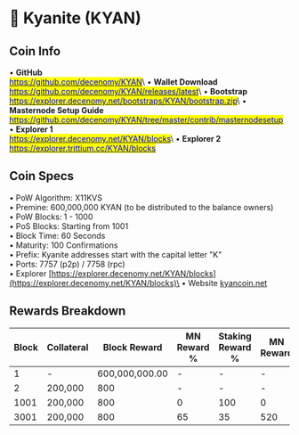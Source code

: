 # 🔸 Kyanite (KYAN)

## Coin Info

• **GitHub**\
[<mark style="color:blue;">https://github.com/decenomy/KYAN</mark>](https://github.com/decenomy/KYAN)<mark style="color:blue;"></mark>\ <mark style="color:blue;"></mark>• **Wallet Download**\
[<mark style="color:blue;">https://github.com/decenomy/KYAN/releases/latest</mark>](https://github.com/decenomy/KYAN/releases/latest)<mark style="color:blue;"></mark>\ <mark style="color:blue;"></mark>• **Bootstrap**\
[<mark style="color:blue;">https://explorer.decenomy.net/bootstraps/KYAN/bootstrap.zip</mark>](https://explorer.decenomy.net/bootstraps/KYAN/bootstrap.zip)<mark style="color:blue;"></mark>\ <mark style="color:blue;"></mark>• **Masternode Setup Guide**\
[<mark style="color:blue;">https://github.com/decenomy/KYAN/tree/master/contrib/masternodesetup</mark>](https://github.com/decenomy/KYAN/tree/master/contrib/masternodesetup)\
• **Explorer 1** \
[<mark style="color:blue;">https://explorer.decenomy.net/KYAN/blocks</mark>](https://explorer.decenomy.net/KYAN/blocks)<mark style="color:blue;"></mark>\ <mark style="color:blue;"></mark>• **Explorer 2**\
[<mark style="color:blue;">https://explorer.trittium.cc/KYAN/blocks</mark>](https://explorer.trittium.cc/KYAN/blocks)<mark style="color:blue;"></mark>

## Coin Specs

• PoW Algorithm: X11KVS\
• Premine: 600,000,000 KYAN (to be distributed to the balance owners)\
• PoW Blocks: 1 - 1000\
• PoS Blocks: Starting from 1001\
• Block Time: 60 Seconds\
• Maturity: 100 Confirmations\
• Prefix: Kyanite addresses start with the capital letter "K"\
• Ports: 7757 (p2p) / 7758 (rpc)\
• Explorer [https://explorer.decenomy.net/KYAN/blocks](https://explorer.decenomy.net/KYAN/blocks)\
• Website [kyancoin.net](https://kyancoin.net/)

## Rewards Breakdown

| Block | Collateral | Block Reward   | MN Reward % | Staking Reward % | MN Reward | Staker Reward |
| ----- | ---------- | -------------- | ----------- | ---------------- | --------- | ------------- |
| 1     | -          | 600,000,000.00 | -           | -                | -         | -             |
| 2     | 200,000    | 800            | -           | -                | -         | -             |
| 1001  | 200,000    | 800            | 0           | 100              | 0         | 800           |
| 3001  | 200,000    | 800            | 65          | 35               | 520       | 280           |

